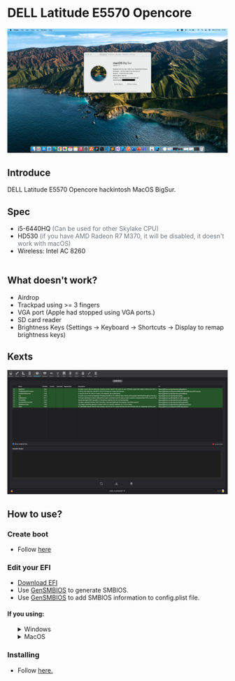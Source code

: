 <h1> DELL Latitude E5570 Opencore</h1>

<img src="./screens/screen_shot.png" style="margin: auto;"/>

<h2>Introduce</h2>
<p>DELL Latitude E5570 Opencore hackintosh MacOS BigSur.</p>

<h2>Spec</h2>
<ul>
  <li>i5-6440HQ <span style="color: #70757a">(Can be used for other Skylake CPU)</span></li>
  <li>HD530 <span style="color: #70757a">(if you have AMD Radeon R7 M370, it will be disabled, it doesn't work with macOS)</span></li>
  <li>Wireless: Intel AC 8260</li>
  <br/>
</ul>

<h2>What doesn't work?</h2>
<ul>
  <li>Airdrop</li>
  <li>Trackpad using >= 3 fingers</li>
  <li>VGA port (Apple had stopped using VGA ports.)</li>
  <li>SD card reader</li>
  <li>Brightness Keys (Settings -> Keyboard -> Shortcuts -> Display to remap brightness keys)</li>
</ul>
<h2>Kexts</h2>
<img src="./screens/kexts.png" style="margin: auto;"/>
<h2>How to use?</h2>
<h3>Create boot</h3>
<ul>
  <li>Follow <a href="https://dortania.github.io/OpenCore-Install-Guide/installer-guide/">here</a></li>
</ul>

<h3>Edit your EFI</h3>
<ul>
  <li>
    <a href="https://github.com/misa198/dell-latitude-e5570-hackintosh-opencore/releases">Download EFI</a>
  </li>
  <li>
    Use <a href="https://github.com/corpnewt/GenSMBIOS">GenSMBIOS</a> to generate SMBIOS.
  </li>
  <li>
    Use <a href="https://github.com/corpnewt/ProperTree">GenSMBIOS</a> to add SMBIOS information to config.plist file.
  </li>
</ul>

<h4>If you using:</h4>
<ul>
  <details close>
    <summary>Windows</summary>
    <br>
    <ul>
      <li>Put the EFI folder below (choose the appropriate version) in the root directory of the USB flash drive.</li>
    </ul>
  </details>

  <details close>
    <summary>MacOS</summary>
    <br>
    <ul>
      <li>Use <a href="https://github.com/corpnewt/MountEFI">MountEFI</a> to mount EFI partition.</li>
      <li>Put the EFI folder in EFI partition.</li>
    </ul>
  </details>
</ul>

<h3>Installing</h3>
<ul>
  <li>Follow <a href="https://dortania.github.io/OpenCore-Install-Guide/installation/installation-process.html">here.</a></li>
</ul>
